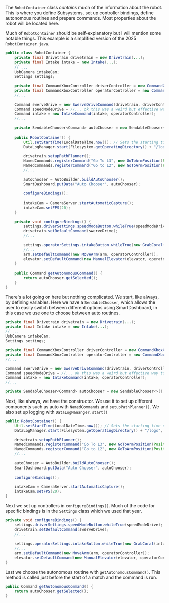 The `RobotContainer` class *contains* much of the information about the robot. This is where you define Subsystems, set up controller bindings, define autonomous routines and prepare commands. Most properties about the robot will be located here.

Much of `RobotContainer` should be self-explanatory but I will mention some notable things. This example is a simplified version of the 2025 `RobotContainer.java`.

```java
public class RobotContainer {
	private final Drivetrain drivetrain = new Drivetrain(...);
	private final Intake intake = new Intake(...);
	// ...
	UsbCamera intakeCam;
	Settings settings;
	
	private final CommandXboxController driverController = new CommandXboxController(...);
	private final CommandXboxController operatorController = new CommandXboxController(...);
	//...
	
	Command swerveDrive = new SwerveDriveCommand(drivetrain, driverController);
	Command speedModeDrive = //... ok this was a weird but effective way to drive the robot don't question it
	Command intake = new IntakeCommand(intake, operatorController);
	//...
	
	private SendableChooser<Command> autoChooser = new SendableChooser<>();
	
	public RobotContainer() {
		Util.setStartTime(LocalDateTime.now()); // Sets the starting time of the robot
		DataLogManager.start(Filesystem.getOperatingDirectory() + "/logs", Util.getLogFilename());
		
		drivetrain.setupPathPlanner();
	    NamedCommands.registerCommand("Go To L3", new GoToArmPosition(Position.L3, arm, elevator));
	    NamedCommands.registerCommand("Go to L2", new GoToArmPosition(Position.L2, arm, elevator));
	    //...
	    
	    autoChooser = AutoBuilder.buildAutoChooser();
	    SmartDashboard.putData("Auto Chooser", autoChooser);
	    
	    configureBindings();
	    
	    intakeCam = CameraServer.startAutomaticCapture();
	    intakeCam.setFPS(20);
	}
	
	private void configureBindings() {
		settings.driverSettings.speedModeButton.whileTrue(speedModeDrive);
		drivetrain.setDefaultCommand(swerveDrive);
		//...
		
		settings.operatorSettings.intakeButton.whileTrue(new GrabCoral(intake, settings, operatorController));
		//...
		arm.setDefaultCommand(new MoveArm(arm, operatorController));
		elevator.setDefaultCommand(new ManualElevator(elevator, operatorController));
	}
	
	public Command getAutonomousCommand() {
		return autoChooser.getSelected();
	}
}
```

There's a lot going on here but nothing complicated. We start, like always, by defining variables. Here we have a `SendableChooser`, which allows the user to easily switch between different options using SmartDashboard, in this case we use one to choose between auto routines.

```java
private final Drivetrain drivetrain = new Drivetrain(...);
private final Intake intake = new Intake(...);
// ...
UsbCamera intakeCam;
Settings settings;

private final CommandXboxController driverController = new CommandXboxController(...);
private final CommandXboxController operatorController = new CommandXboxController(...);
//...

Command swerveDrive = new SwerveDriveCommand(drivetrain, driverController);
Command speedModeDrive = //... ok this was a weird but effective way to drive the robot don't question it
Command intake = new IntakeCommand(intake, operatorController);
//...

private SendableChooser<Command> autoChooser = new SendableChooser<>();
```

Next, like always, we have the constructor. We use it to set up different components such as auto with `NamedCommands` and `setupPathPlanner()`. We also set up logging with `DataLogMananger.start()`

```java
public RobotContainer() {
	Util.setStartTime(LocalDateTime.now()); // Sets the starting time of the robot
	DataLogManager.start(Filesystem.getOperatingDirectory() + "/logs", Util.getLogFilename());
	
	drivetrain.setupPathPlanner();
	NamedCommands.registerCommand("Go To L3", new GoToArmPosition(Position.L3, arm, elevator));
	NamedCommands.registerCommand("Go to L2", new GoToArmPosition(Position.L2, arm, elevator));
	//...
	
	autoChooser = AutoBuilder.buildAutoChooser();
	SmartDashboard.putData("Auto Chooser", autoChooser);
	
	configureBindings();
	
	intakeCam = CameraServer.startAutomaticCapture();
	intakeCam.setFPS(20);
}
```

Next we set up controllers in `configureBindings()`. Much of the code for specific bindings is in the `Settings` class which we used that year.

```java
private void configureBindings() {
	settings.driverSettings.speedModeButton.whileTrue(speedModeDrive);
	drivetrain.setDefaultCommand(swerveDrive);
	//...
	
	settings.operatorSettings.intakeButton.whileTrue(new GrabCoral(intake, settings, operatorController));
	//...
	arm.setDefaultCommand(new MoveArm(arm, operatorController));
	elevator.setDefaultCommand(new ManualElevator(elevator, operatorController));
}
```

Last we choose the autonomous routine with `getAutonomousCommand()`. This method is called just before the start of a match and the command is run.

```java
public Command getAutonomousCommand() {
	return autoChooser.getSelected();
}
```